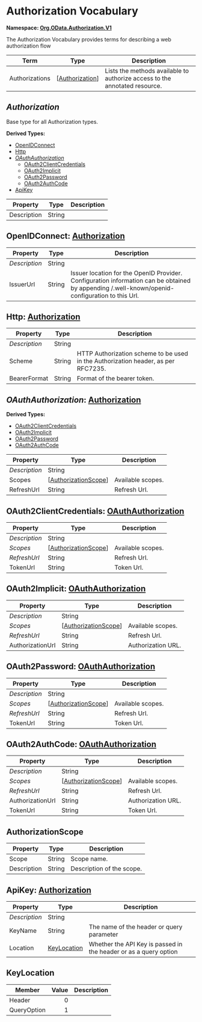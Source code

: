 # Authorization Vocabulary
**Namespace: [Org.OData.Authorization.V1](Org.OData.Authorization.V1.xml)**

The Authorization Vocabulary provides terms for describing a web authorization flow

Term|Type|Description
----|----|-----------
Authorizations|\[[Authorization](#Authorization)\]|Lists the methods available to authorize access to the annotated resource.

## <a name="Authorization"></a>*Authorization*
Base type for all Authorization types.

**Derived Types:**
- [OpenIDConnect](#OpenIDConnect)
- [Http](#Http)
- *[OAuthAuthorization](#OAuthAuthorization)*
  - [OAuth2ClientCredentials](#OAuth2ClientCredentials)
  - [OAuth2Implicit](#OAuth2Implicit)
  - [OAuth2Password](#OAuth2Password)
  - [OAuth2AuthCode](#OAuth2AuthCode)
- [ApiKey](#ApiKey)

Property|Type|Description
--------|----|-----------
Description|String|

## <a name="OpenIDConnect"></a>OpenIDConnect: [Authorization](#Authorization)


Property|Type|Description
--------|----|-----------
*Description*|String|
IssuerUrl|String|Issuer location for the OpenID Provider. Configuration information can be obtained by appending /.well-known/openid-configuration to this Url.

## <a name="Http"></a>Http: [Authorization](#Authorization)


Property|Type|Description
--------|----|-----------
*Description*|String|
Scheme|String|HTTP Authorization scheme to be used in the Authorization header, as per RFC7235.
BearerFormat|String|Format of the bearer token.

## <a name="OAuthAuthorization"></a>*OAuthAuthorization*: [Authorization](#Authorization)


**Derived Types:**
- [OAuth2ClientCredentials](#OAuth2ClientCredentials)
- [OAuth2Implicit](#OAuth2Implicit)
- [OAuth2Password](#OAuth2Password)
- [OAuth2AuthCode](#OAuth2AuthCode)

Property|Type|Description
--------|----|-----------
*Description*|String|
Scopes|\[[AuthorizationScope](#AuthorizationScope)\]|Available scopes.
RefreshUrl|String|Refresh Url.

## <a name="OAuth2ClientCredentials"></a>OAuth2ClientCredentials: [OAuthAuthorization](#OAuthAuthorization)


Property|Type|Description
--------|----|-----------
*Description*|String|
*Scopes*|\[[AuthorizationScope](#AuthorizationScope)\]|Available scopes.
*RefreshUrl*|String|Refresh Url.
TokenUrl|String|Token Url.

## <a name="OAuth2Implicit"></a>OAuth2Implicit: [OAuthAuthorization](#OAuthAuthorization)


Property|Type|Description
--------|----|-----------
*Description*|String|
*Scopes*|\[[AuthorizationScope](#AuthorizationScope)\]|Available scopes.
*RefreshUrl*|String|Refresh Url.
AuthorizationUrl|String|Authorization URL.

## <a name="OAuth2Password"></a>OAuth2Password: [OAuthAuthorization](#OAuthAuthorization)


Property|Type|Description
--------|----|-----------
*Description*|String|
*Scopes*|\[[AuthorizationScope](#AuthorizationScope)\]|Available scopes.
*RefreshUrl*|String|Refresh Url.
TokenUrl|String|Token Url.

## <a name="OAuth2AuthCode"></a>OAuth2AuthCode: [OAuthAuthorization](#OAuthAuthorization)


Property|Type|Description
--------|----|-----------
*Description*|String|
*Scopes*|\[[AuthorizationScope](#AuthorizationScope)\]|Available scopes.
*RefreshUrl*|String|Refresh Url.
AuthorizationUrl|String|Authorization URL.
TokenUrl|String|Token Url.

## <a name="AuthorizationScope"></a>AuthorizationScope


Property|Type|Description
--------|----|-----------
Scope|String|Scope name.
Description|String|Description of the scope.

## <a name="ApiKey"></a>ApiKey: [Authorization](#Authorization)


Property|Type|Description
--------|----|-----------
*Description*|String|
KeyName|String|The name of the header or query parameter
Location|[KeyLocation](#KeyLocation)|Whether the API Key is passed in the header or as a query option

## <a name="KeyLocation"></a>KeyLocation


Member|Value|Description
------|----:|-----------
Header|0|
QueryOption|1|
